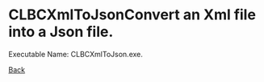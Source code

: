 
# CLBCXmlToJsonConvert an Xml file into a Json file.
          
Executable Name: CLBCXmlToJson.exe.

[Back](../../README.md)
        
        